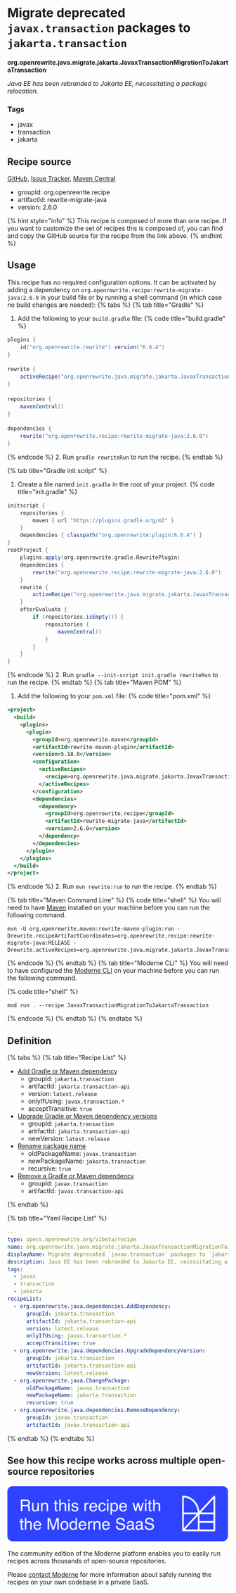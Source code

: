 # Migrate deprecated `javax.transaction` packages to `jakarta.transaction`

**org.openrewrite.java.migrate.jakarta.JavaxTransactionMigrationToJakartaTransaction**

_Java EE has been rebranded to Jakarta EE, necessitating a package relocation._

### Tags

* javax
* transaction
* jakarta

## Recipe source

[GitHub](https://github.com/openrewrite/rewrite-migrate-java/blob/main/src/main/resources/META-INF/rewrite/jakarta-ee-9.yml), [Issue Tracker](https://github.com/openrewrite/rewrite-migrate-java/issues), [Maven Central](https://central.sonatype.com/artifact/org.openrewrite.recipe/rewrite-migrate-java/2.6.0/jar)

* groupId: org.openrewrite.recipe
* artifactId: rewrite-migrate-java
* version: 2.6.0

{% hint style="info" %}
This recipe is composed of more than one recipe. If you want to customize the set of recipes this is composed of, you can find and copy the GitHub source for the recipe from the link above.
{% endhint %}

## Usage

This recipe has no required configuration options. It can be activated by adding a dependency on `org.openrewrite.recipe:rewrite-migrate-java:2.6.0` in your build file or by running a shell command (in which case no build changes are needed): 
{% tabs %}
{% tab title="Gradle" %}
1. Add the following to your `build.gradle` file:
{% code title="build.gradle" %}
```groovy
plugins {
    id("org.openrewrite.rewrite") version("6.6.4")
}

rewrite {
    activeRecipe("org.openrewrite.java.migrate.jakarta.JavaxTransactionMigrationToJakartaTransaction")
}

repositories {
    mavenCentral()
}

dependencies {
    rewrite("org.openrewrite.recipe:rewrite-migrate-java:2.6.0")
}
```
{% endcode %}
2. Run `gradle rewriteRun` to run the recipe.
{% endtab %}

{% tab title="Gradle init script" %}
1. Create a file named `init.gradle` in the root of your project.
{% code title="init.gradle" %}
```groovy
initscript {
    repositories {
        maven { url "https://plugins.gradle.org/m2" }
    }
    dependencies { classpath("org.openrewrite:plugin:6.6.4") }
}
rootProject {
    plugins.apply(org.openrewrite.gradle.RewritePlugin)
    dependencies {
        rewrite("org.openrewrite.recipe:rewrite-migrate-java:2.6.0")
    }
    rewrite {
        activeRecipe("org.openrewrite.java.migrate.jakarta.JavaxTransactionMigrationToJakartaTransaction")
    }
    afterEvaluate {
        if (repositories.isEmpty()) {
            repositories {
                mavenCentral()
            }
        }
    }
}
```
{% endcode %}
2. Run `gradle --init-script init.gradle rewriteRun` to run the recipe.
{% endtab %}
{% tab title="Maven POM" %}
1. Add the following to your `pom.xml` file:
{% code title="pom.xml" %}
```xml
<project>
  <build>
    <plugins>
      <plugin>
        <groupId>org.openrewrite.maven</groupId>
        <artifactId>rewrite-maven-plugin</artifactId>
        <version>5.18.0</version>
        <configuration>
          <activeRecipes>
            <recipe>org.openrewrite.java.migrate.jakarta.JavaxTransactionMigrationToJakartaTransaction</recipe>
          </activeRecipes>
        </configuration>
        <dependencies>
          <dependency>
            <groupId>org.openrewrite.recipe</groupId>
            <artifactId>rewrite-migrate-java</artifactId>
            <version>2.6.0</version>
          </dependency>
        </dependencies>
      </plugin>
    </plugins>
  </build>
</project>
```
{% endcode %}
2. Run `mvn rewrite:run` to run the recipe.
{% endtab %}

{% tab title="Maven Command Line" %}
{% code title="shell" %}
You will need to have [Maven](https://maven.apache.org/download.cgi) installed on your machine before you can run the following command.

```shell
mvn -U org.openrewrite.maven:rewrite-maven-plugin:run -Drewrite.recipeArtifactCoordinates=org.openrewrite.recipe:rewrite-migrate-java:RELEASE -Drewrite.activeRecipes=org.openrewrite.java.migrate.jakarta.JavaxTransactionMigrationToJakartaTransaction
```
{% endcode %}
{% endtab %}
{% tab title="Moderne CLI" %}
You will need to have configured the [Moderne CLI](https://docs.moderne.io/moderne-cli/cli-intro) on your machine before you can run the following command.

{% code title="shell" %}
```shell
mod run . --recipe JavaxTransactionMigrationToJakartaTransaction
```
{% endcode %}
{% endtab %}
{% endtabs %}

## Definition

{% tabs %}
{% tab title="Recipe List" %}
* [Add Gradle or Maven dependency](../../../java/dependencies/adddependency.md)
  * groupId: `jakarta.transaction`
  * artifactId: `jakarta.transaction-api`
  * version: `latest.release`
  * onlyIfUsing: `javax.transaction.*`
  * acceptTransitive: `true`
* [Upgrade Gradle or Maven dependency versions](../../../java/dependencies/upgradedependencyversion.md)
  * groupId: `jakarta.transaction`
  * artifactId: `jakarta.transaction-api`
  * newVersion: `latest.release`
* [Rename package name](../../../java/changepackage.md)
  * oldPackageName: `javax.transaction`
  * newPackageName: `jakarta.transaction`
  * recursive: `true`
* [Remove a Gradle or Maven dependency](../../../java/dependencies/removedependency.md)
  * groupId: `javax.transaction`
  * artifactId: `javax.transaction-api`

{% endtab %}

{% tab title="Yaml Recipe List" %}
```yaml
---
type: specs.openrewrite.org/v1beta/recipe
name: org.openrewrite.java.migrate.jakarta.JavaxTransactionMigrationToJakartaTransaction
displayName: Migrate deprecated `javax.transaction` packages to `jakarta.transaction`
description: Java EE has been rebranded to Jakarta EE, necessitating a package relocation.
tags:
  - javax
  - transaction
  - jakarta
recipeList:
  - org.openrewrite.java.dependencies.AddDependency:
      groupId: jakarta.transaction
      artifactId: jakarta.transaction-api
      version: latest.release
      onlyIfUsing: javax.transaction.*
      acceptTransitive: true
  - org.openrewrite.java.dependencies.UpgradeDependencyVersion:
      groupId: jakarta.transaction
      artifactId: jakarta.transaction-api
      newVersion: latest.release
  - org.openrewrite.java.ChangePackage:
      oldPackageName: javax.transaction
      newPackageName: jakarta.transaction
      recursive: true
  - org.openrewrite.java.dependencies.RemoveDependency:
      groupId: javax.transaction
      artifactId: javax.transaction-api

```
{% endtab %}
{% endtabs %}

## See how this recipe works across multiple open-source repositories

[![Moderne Link Image](/.gitbook/assets/ModerneRecipeButton.png)](https://app.moderne.io/recipes/org.openrewrite.java.migrate.jakarta.JavaxTransactionMigrationToJakartaTransaction)

The community edition of the Moderne platform enables you to easily run recipes across thousands of open-source repositories.

Please [contact Moderne](https://moderne.io/product) for more information about safely running the recipes on your own codebase in a private SaaS.
